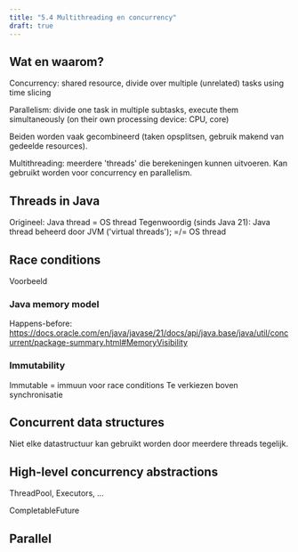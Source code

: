 ```yaml
---
title: "5.4 Multithreading en concurrency"
draft: true
---
```


## Wat en waarom?

Concurrency: shared resource, divide over multiple (unrelated) tasks using time slicing

Parallelism: divide one task in multiple subtasks, execute them simultaneously (on their own processing device: CPU, core)

Beiden worden vaak gecombineerd (taken opsplitsen, gebruik makend van gedeelde resources).

Multithreading: meerdere 'threads' die berekeningen kunnen uitvoeren. Kan gebruikt worden voor concurrency en parallelism.

## Threads in Java

Origineel: Java thread = OS thread
Tegenwoordig (sinds Java 21): Java thread beheerd door JVM ('virtual threads'); =/= OS thread

## Race conditions

Voorbeeld

### Java memory model

Happens-before:
https://docs.oracle.com/en/java/javase/21/docs/api/java.base/java/util/concurrent/package-summary.html#MemoryVisibility

### Immutability

Immutable = immuun voor race conditions
Te verkiezen boven synchronisatie

## Concurrent data structures

Niet elke datastructuur kan gebruikt worden door meerdere threads tegelijk.

## High-level concurrency abstractions

ThreadPool, Executors, ...

CompletableFuture

## Parallel
